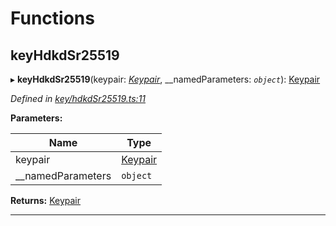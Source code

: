 

# Functions

<a id="keyhdkdsr25519"></a>

##  keyHdkdSr25519

▸ **keyHdkdSr25519**(keypair: *[Keypair](_types_.md#keypair)*, __namedParameters: *`object`*): [Keypair](_types_.md#keypair)

*Defined in [key/hdkdSr25519.ts:11](https://github.com/polkadot-js/common/blob/a396d17/packages/util-crypto/src/key/hdkdSr25519.ts#L11)*

**Parameters:**

| Name | Type |
| ------ | ------ |
| keypair | [Keypair](_types_.md#keypair) |
| __namedParameters | `object` |

**Returns:** [Keypair](_types_.md#keypair)

___

